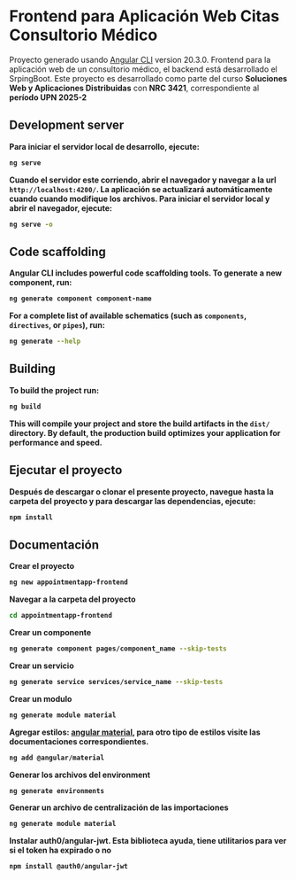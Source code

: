 # Frontend para Aplicación Web Citas Consultorio Médico

Proyecto generado usando [Angular CLI](https://github.com/angular/angular-cli) version 20.3.0.
Frontend para la aplicación web de un consultorio médico, el backend está desarrollado el SrpingBoot.
Este proyecto es desarrollado como parte del curso <b>Soluciones Web y Aplicaciones Distribuidas</b> con <b>NRC 3421</b>, correspondiente al <b>período UPN 2025-2<b>

## Development server

Para iniciar el servidor local de desarrollo, ejecute:

```bash
ng serve
```

Cuando el servidor este corriendo, abrir el navegador y navegar a la url `http://localhost:4200/`. La aplicación se actualizará automáticamente cuando cuando modifique los archivos.
Para iniciar el servidor local y abrir el navegador, ejecute:

```bash
ng serve -o
```

## Code scaffolding

Angular CLI includes powerful code scaffolding tools. To generate a new component, run:

```bash
ng generate component component-name
```

For a complete list of available schematics (such as `components`, `directives`, or `pipes`), run:

```bash
ng generate --help
```

## Building

To build the project run:

```bash
ng build
```

This will compile your project and store the build artifacts in the `dist/` directory. By default, the production build optimizes your application for performance and speed.

## Ejecutar el proyecto

Después de descargar o clonar el presente proyecto, navegue hasta la carpeta del proyecto y para descargar las dependencias, ejecute:

```bash
npm install
```

## Documentación

Crear el proyecto

```bash
ng new appointmentapp-frontend
```

Navegar a la carpeta del proyecto

```bash
cd appointmentapp-frontend
```

Crear un componente

```bash
ng generate component pages/component_name --skip-tests
```

Crear un servicio
```bash
ng generate service services/service_name --skip-tests
```

Crear un modulo
```bash
ng generate module material
```

Agregar estilos: [angular material](https://material.angular.io/), para otro tipo de estilos visite las documentaciones correspondientes.

```bash
ng add @angular/material
```

Generar los archivos del environment

```bash
ng generate environments
```
Generar un archivo de centralización de las importaciones

```bash
ng generate module material
```

Instalar auth0/angular-jwt. Esta biblioteca ayuda, tiene utilitarios para ver si el token ha expirado o no

```bash
npm install @auth0/angular-jwt


```